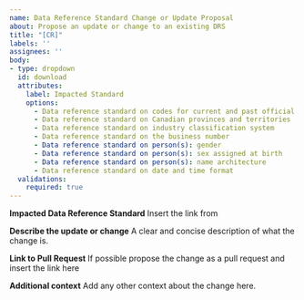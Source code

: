 ```yaml
---
name: Data Reference Standard Change or Update Proposal
about: Propose an update or change to an existing DRS
title: "[CR]"
labels: ''
assignees: ''
body:
- type: dropdown
  id: download
  attributes:
    label: Impacted Standard
    options:
      - Data reference standard on codes for current and past official names of countries, territories and geographic areas recognized by the Government of Canada
      - Data reference standard on Canadian provinces and territories
      - Data reference standard on industry classification system
      - Data reference standard on the business number
      - Data reference standard on person(s): gender
      - Data reference standard on person(s): sex assigned at birth
      - Data reference standard on person(s): name architecture
      - Data reference standard on date and time format
  validations:
    required: true
---
```


**Impacted Data Reference Standard**
Insert the link from 

**Describe the update or change**
A clear and concise description of what the change is.

**Link to Pull Request**
If possible propose the change as a pull request and insert the link here

**Additional context**
Add any other context about the change here.
